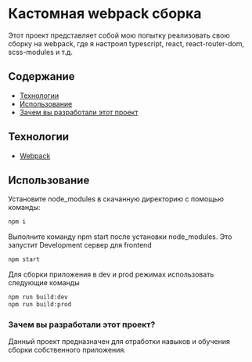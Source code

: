 # Кастомная webpack сборка 
Этот проект представляет собой мою попытку реализовать свою сборку на webpack, где я настроил typescript, react, react-router-dom, scss-modules и т.д.

## Содержание
- [Технологии](#технологии)
- [Использование](#использование)
- [Зачем вы разработали этот проект](#зачем-вы-разработали-этот-проект)



## Технологии
- [Webpack](https://webpack.js.org/)

## Использование

Установите node_modules в скачанную директорию с помощью команды:
```sh
npm i
```
Выполните команду npm start после установки node_modules. Это запустит Development сервер для frontend 
```sh
npm start
```
Для сборки приложения в dev и prod режимах использовать следующие команды 
```sh
npm run build:dev
npm run build:prod
```

### Зачем вы разработали этот проект?
Данный проект предназначен для отработки навыков и обучения сборки собственного приложения.
